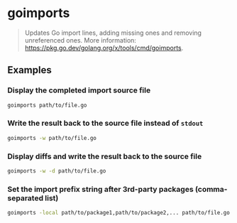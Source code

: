 # goimports

> Updates Go import lines, adding missing ones and removing unreferenced ones. More information: <https://pkg.go.dev/golang.org/x/tools/cmd/goimports>.

## Examples

### Display the completed import source file

```bash
goimports path/to/file.go
```

### Write the result back to the source file instead of `stdout`

```bash
goimports -w path/to/file.go
```

### Display diffs and write the result back to the source file

```bash
goimports -w -d path/to/file.go
```

### Set the import prefix string after 3rd-party packages (comma-separated list)

```bash
goimports -local path/to/package1,path/to/package2,... path/to/file.go
```
